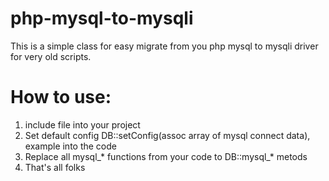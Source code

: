 # php-mysql-to-mysqli

This is a simple class for easy migrate from you php mysql to mysqli driver for very old scripts.

# How to use: 
1. include file into your project
2. Set default config DB::setConfig(assoc array of mysql connect data), example into the code
3. Replace all mysql_* functions from your code to DB::mysql_* metods
4. That's all folks
